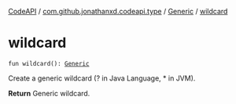 [CodeAPI](../../index.md) / [com.github.jonathanxd.codeapi.type](../index.md) / [Generic](index.md) / [wildcard](.)

# wildcard

`fun wildcard(): `[`Generic`](index.md)

Create a generic wildcard (? in Java Language, * in JVM).

**Return**
Generic wildcard.

